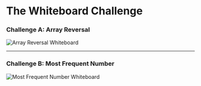 # The Whiteboard Challenge

### Challenge A: Array Reversal

![Array Reversal Whiteboard](challenges-and-data-structures/whiteboard-challenges/im1.PNG)

---

### Challenge B: Most Frequent Number

![Most Frequent Number Whiteboard](challenges-and-data-structures/whiteboard-challenges/im2.PNG)
